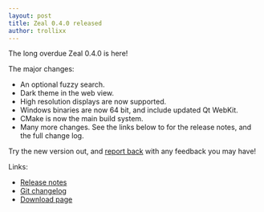 ```yaml
---
layout: post
title: Zeal 0.4.0 released
author: trollixx
---
```

The long overdue Zeal 0.4.0 is here!

The major changes:

* An optional fuzzy search.
* Dark theme in the web view.
* High resolution displays are now supported.
* Windows binaries are now 64 bit, and include updated Qt WebKit.
* CMake is now the main build system.
* Many more changes. See the links below to for the release notes, and the full change log.

Try the new version out, and [report back](https://zealdocs.org/contact.html) with any feedback you may have!

Links:

* [Release notes](https://github.com/zealdocs/zeal/releases/tag/v0.4.0)
* [Git changelog](https://github.com/zealdocs/zeal/compare/v0.3.1...v0.4.0)
* [Download page](https://zealdocs.org/download.html)

